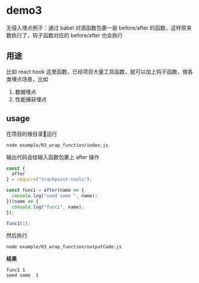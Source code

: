 # demo3

无侵入埋点例子：通过 babel 对源函数包裹一层 before/after 的函数，这样原来数执行了，钩子函数对应的 before/after 也会执行

## 用途

比如 react hook 这里函数，已经项目大量工具函数，就可以加上钩子函数，做各类埋点场景，比如

1. 数据埋点
2. 性能捕获埋点

## usage

在项目的根目录运行

```shell
node example/03_wrap_function/index.js
```

输出代码会给输入函数包裹上 after 操作

```js
const {
  after
} = require("trackpoint-tools");

const func1 = after(name => {
  console.log("seed some ", name);
})(name => {
  console.log("func1", name);
});

func1(1);
```

然后执行

```shell
node example/03_wrap_function/outputCode.js
```

**结果**

```shell
func1 1
seed some  1
```
